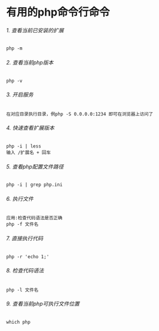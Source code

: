 # 有用的php命令行命令

###### 1. 查看当前已安装的扩展
```
php -m 
```

###### 2. 查看当前php版本
```
php -v
```

###### 3. 开启服务 

```
在对应目录执行目录，例php -S 0.0.0.0:1234 即可在浏览器上访问了
```

###### 4. 快速查看扩展版本
  
```
php -i | less
输入 /扩展名 + 回车
```

###### 5. 查看php配置文件路径

```
php -i | grep php.ini
```

###### 6. 执行文件
```
应用:检查代码语法是否正确
php -f 文件名
```

###### 7. 直接执行代码
```
php -r 'echo 1;'
```

###### 8. 检查代码语法
```
php -l 文件名
```

###### 9. 查看当前php可执行文件位置
```
which php
```


